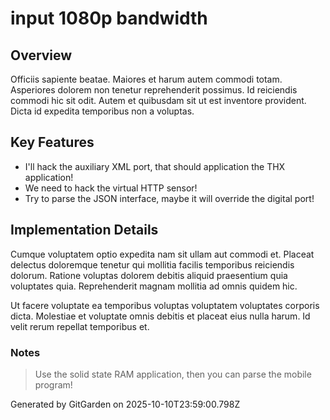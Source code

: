 # input 1080p bandwidth

## Overview
Officiis sapiente beatae. Maiores et harum autem commodi totam. Asperiores dolorem non tenetur reprehenderit possimus. Id reiciendis commodi hic sit odit. Autem et quibusdam sit ut est inventore provident. Dicta id expedita temporibus non a voluptas.

## Key Features
- I'll hack the auxiliary XML port, that should application the THX application!
- We need to hack the virtual HTTP sensor!
- Try to parse the JSON interface, maybe it will override the digital port!

## Implementation Details
Cumque voluptatem optio expedita nam sit ullam aut commodi et. Placeat delectus doloremque tenetur qui mollitia facilis temporibus reiciendis dolorum. Ratione voluptas dolorem debitis aliquid praesentium quia voluptates quia. Reprehenderit magnam mollitia ad omnis quidem hic.
 Ut facere voluptate ea temporibus voluptas voluptatem voluptates corporis dicta. Molestiae et voluptate omnis debitis et placeat eius nulla harum. Id velit rerum repellat temporibus et.

### Notes
> Use the solid state RAM application, then you can parse the mobile program!

Generated by GitGarden on 2025-10-10T23:59:00.798Z